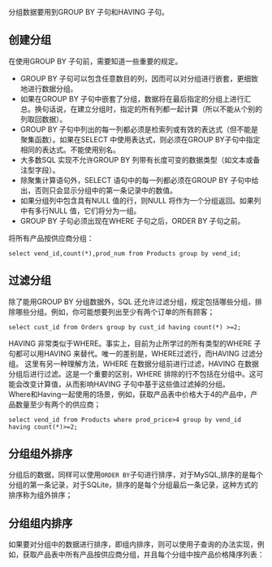 分组数据要用到GROUP BY 子句和HAVING 子句。

## 创建分组
在使用GROUP BY 子句前，需要知道一些重要的规定。  
- GROUP BY 子句可以包含任意数目的列，因而可以对分组进行嵌套，更细致地进行数据分组。
- 如果在GROUP BY 子句中嵌套了分组，数据将在最后指定的分组上进行汇总。换句话说，在建立分组时，指定的所有列都一起计算（所以不能从个别的列取回数据）。
- GROUP BY 子句中列出的每一列都必须是检索列或有效的表达式（但不能是聚集函数）。如果在SELECT 中使用表达式，则必须在GROUP BY子句中指定相同的表达式。不能使用别名。
- 大多数SQL 实现不允许GROUP BY 列带有长度可变的数据类型（如文本或备注型字段）。
- 除聚集计算语句外，SELECT 语句中的每一列都必须在GROUP BY 子句中给出，否则只会显示分组中的第一条记录中的数值。
- 如果分组列中包含具有NULL 值的行，则NULL 将作为一个分组返回。如果列中有多行NULL 值，它们将分为一组。
- GROUP BY 子句必须出现在WHERE 子句之后，ORDER BY 子句之前。

将所有产品按供应商分组：
```
select vend_id,count(*),prod_num from Products group by vend_id;
```

## 过滤分组
除了能用GROUP BY 分组数据外，SQL 还允许过滤分组，规定包括哪些分组，排除哪些分组。例如，你可能想要列出至少有两个订单的所有顾客；
```
select cust_id from Orders group by cust_id having count(*) >=2;
```
HAVING 非常类似于WHERE。事实上，目前为止所学过的所有类型的WHERE 子句都可以用HAVING 来替代。唯一的差别是，WHERE过滤行，而HAVING 过滤分组。
这里有另一种理解方法，WHERE 在数据分组前进行过滤，HAVING 在数据分组后进行过滤。这是一个重要的区别，WHERE 排除的行不包括在分组中。这可能会改变计算值，从而影响HAVING 子句中基于这些值过滤掉的分组。  
Where和Having一起使用的场景，例如，获取产品表中价格大于4的产品中，产品数量至少有两个的供应商；
```
select vend_id from Products where prod_price>4 group by vend_id having count(*)>=2;
```

## 分组组外排序
分组后的数据，同样可以使用`ORDER BY`子句进行排序，对于MySQL,排序的是每个分组的第一条记录，对于SQLite，排序的是每个分组最后一条记录，这种方式的排序称为组外排序；


## 分组组内排序
如果要对分组中的数据进行排序，即组内排序，则可以使用子查询的办法实现，例如，获取产品表中所有产品按供应商分组，并且每个分组中按产品价格降序列表：
```

```